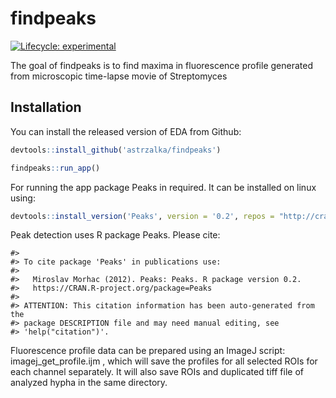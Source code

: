 
<!-- README.md is generated from README.Rmd. Please edit that file -->

# findpeaks

<!-- badges: start -->

[![Lifecycle:
experimental](https://img.shields.io/badge/lifecycle-experimental-orange.svg)](https://www.tidyverse.org/lifecycle/#experimental)
<!-- badges: end -->

The goal of findpeaks is to find maxima in fluorescence profile
generated from microscopic time-lapse movie of Streptomyces

## Installation

You can install the released version of EDA from Github:

``` r
devtools::install_github('astrzalka/findpeaks')

findpeaks::run_app()
```

For running the app package Peaks in required. It can be installed on
linux using:

``` r
devtools::install_version('Peaks', version = '0.2', repos = "http://cran.us.r-project.org")
```

Peak detection uses R package Peaks. Please cite:

    #> 
    #> To cite package 'Peaks' in publications use:
    #> 
    #>   Miroslav Morhac (2012). Peaks: Peaks. R package version 0.2.
    #>   https://CRAN.R-project.org/package=Peaks
    #> 
    #> ATTENTION: This citation information has been auto-generated from the
    #> package DESCRIPTION file and may need manual editing, see
    #> 'help("citation")'.

Fluorescence profile data can be prepared using an ImageJ script:
imagej\_get\_profile.ijm , which will save the profiles for all selected
ROIs for each channel separately. It will also save ROIs and duplicated
tiff file of analyzed hypha in the same directory.
